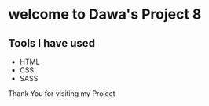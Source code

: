 # welcome to Dawa's Project 8

## Tools I have used

 - HTML
 - CSS
 - SASS
 
 Thank You for visiting my Project

